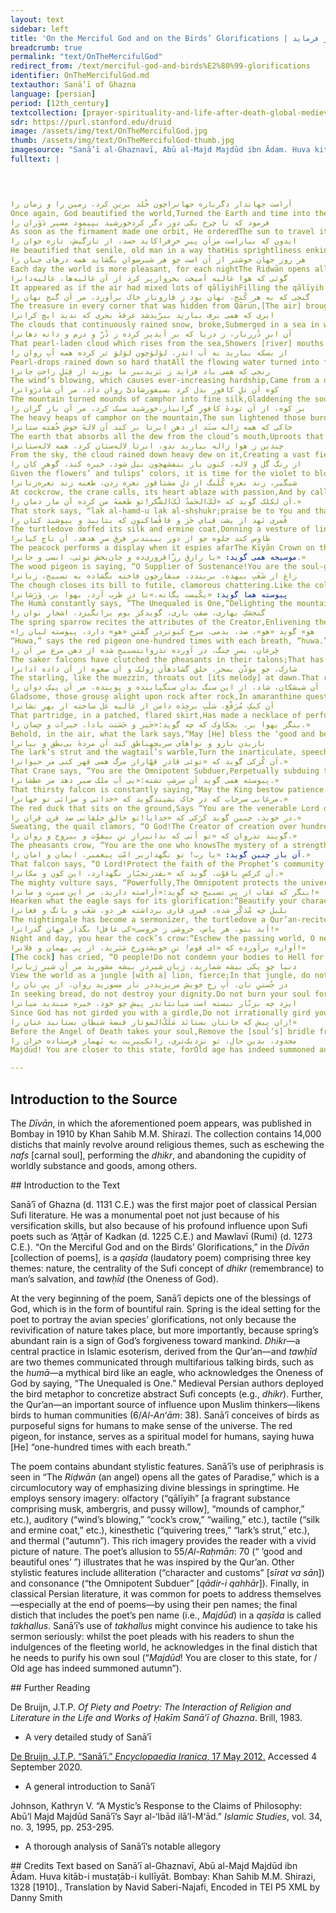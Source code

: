 ```yaml
---
layout: text
sidebar: left
title: 'On the Merciful God and on the Birds’ Glorifications | در توحید خداوند غفور و تسبیح طیور فرماید'
breadcrumb: true
permalink: "text/OnTheMercifulGod"
redirect_from: /text/merciful-god-and-birds%E2%80%99-glorifications
identifier: OnTheMercifulGod.md
textauthor: Sanā’ī of Ghazna
language: [persian]
period: [12th_century]
textcollection: [prayer-spirituality-and-life-after-death-global-medieval-perspectives]
sdr: https://purl.stanford.edu/druid 
image: /assets/img/text/OnTheMercifulGod.jpg
thumb: /assets/img/text/OnTheMercifulGod-thumb.jpg
imagesource: "Sanā’ī al-Ghaznavī, Abū al-Majd Majdūd ibn Ādam. Huva kitāb-i mustaṭāb-i kullīyāt. Bombay: Khan Sahib M.M. Shirazi, 1328 [1910]. Library of Congress [Public Domain]]"
fulltext: |
  



آراست جهاندار دگرباره جهانراچون خُلد برین کرد، زمین را و زمان را
Once again, God beautified the world,Turned the Earth and time into the Most Exalted Paradise.
فرمود که تا چرخ یکی دور دگر کردخورشید بپیمود مسیر دَوَران را
As soon as the firmament made one orbit, He orderedThe sun to travel its circular path.
ایدون که بیاراست مرآن پیرِ خرِفراکاید حسد، از تازگیش، تازه جوان را
He beautified that senile, old man in a way thatHis sprightliness enkindled the fair sapling’s envy.
هر روز جهان خوشتر از آن است چو هر شبرضوان بگشاید همه درهای جنان را
Each day the world is more pleasant, for each nightThe Riḍwān opens all the gates of Paradise.
گوئی که هوا غالیه آمیخت بخروارپر کرد از آن غالیه‌ها، غالیه‌دانرا
It appeared as if the air had mixed lots of qālīyihFilling the qālīyih holder with qālīyih.
گنجی که به هر کُنج، نهان بود ز قاروناز خاک برآورد، مر آن گنج نهان را
The treasure in every corner that was hidden from Qārūn,[The air] brought that hidden treasure out of the earth.
ابری که همی برف ببارید ببرّیدشد غرقهٔ بحری که ندید ایچ کرانرا
The clouds that continuously rained snow, broke,Submerged in a sea in which no shore was visible.
آن ابرِ دُرربار، ز دریا که بر آیدپر کرده ز دُرّ و درم و دانه دهانرا
That pearl-laden cloud which rises from the sea,Showers [river] mouths with pearls, coins, and raindrops.
از بسکه ببارید به آب اندر، لؤلؤچون لؤلؤِ تر کرده همه آبِ روان را
Pearl-drops rained down so hard thatAll the flowing water turned into fulgent pearls.
رنجی که همی باد فزاید ز بَزیدنبر ما بوزید از قِبَلِ راحتِ جانرا
The wind’s blowing, which causes ever-increasing hardship,Came from a direction that comforted the soul.
کوه آن تلِ کافور بدل کرد بسیفورشادیّ روان داد، مر آن شادرَوانرا
The mountain turned mounds of camphor into fine silk,Gladdening the soul of the dear departed.
بر کوه، از آن تودهٔ کافورِ گرانبار،خورشید سبک کرد، مر آن بارِ گران را
The heavy heaps of camphor on the mountain,The sun lightened those burdensome loads.
خاکی که همه ژاله ستَد از دهنِ ابرتا بر کند آن لالهٔ خوش خُفته ستانرا
The earth that absorbs all the dew from the cloud’s mouth,Uproots that dormant, supine tulip peacefully asleep.
چندین ز هوا ژاله ببارید بدو، ابرتا لاله‌ستان کرد، همه لاله‌ستانرا
From the sky, the cloud rained down heavy dew on it,Creating a vast field of supine tulips.
از رنگ گل و لاله، کنون باز بنفشهچون نیل شود، خیره کند، گوهرِ کان را
Given the flowers’ and tulips’ colors, it is time for the violet to bloom.Upon turning cerulean, it would bedazzle a mine’s gem.
شبگیر، زند نعره کُلَنگ از دلِ مشتاقوز نعره زدن، طعنه زند نعره‌زنانرا
At cockcrow, the crane calls, its heart ablaze with passion,And by calling, it reproves [other] callers.
آن لکلک گوید که «لَکَ‌الحَمدُ لَکَ‌الشُّکر!تو طعمهٔ من کرده آن مار دمان را.»
That stork says, “lak al-ḥamd-u lak al-shshukr;praise be to You and thanks be to YouYou have made that frightful snake my prey.”
قُمری نَهد از پشت قبایِ خَز و قاقُماکنون که بتابید و بپوشید کتان را
The turtledove doffed its silk and ermine coat,Donning a vesture of linen now that it feels hot.
طاوس کند جلوه چو از دور ببیندبر فرقِ سرِ هدهد، آن تاجِ کیانرا
The peacock performs a display when it espies afarThe Kīyān Crown on the parting of the hoopoe’s head.
موسیجه همی گوید: «یا رازقِ رزّاقروزی‌ده و جان‌بخش توئی، انسی و جانرا.»
The wood pigeon is saying, “O Supplier of Sustenance!You are the soul-giving sustenance-supplier of man and of the djinn.”
زاغ از شَغَبِ بیهده، بربندد، منقارچون فاخته بگشاده به تسبیح، زبانرا
The chough closes its bill to futile, clamorous chattering.Like the collared turtledove, its tongue is open to glorification.
پیوسته هما گوید: «یکّیست یگانه.»تا در طرب آرد، بهوا بر، وَرَشانرا
The Humā constantly says, “The Unequaled is One,”Delighting the mountain pigeon up in the air.
گنجشکِ بهاری، صفتِ باری، گویدکز بوم برانگیزد، اشجارِ نوان را
The spring sparrow recites the attributes of the Creator,Enlivening the Earth’s quivering trees.
«هو» گوید «هو»، صد، بدمی، سرخ کبوتردر گفتنِ «هو» دارد، پیوسته لبان را
“Huwa,” says the red pigeon one-hundred times with each breath, “huwa.”In saying “huwa,” its tongue is constant.
چَرغان، بسرِ چنگ، در آورده تذروانتسبیح شده از دهن مرغ مر آن را
The saker falcons have clutched the pheasants in their talons;That has made the birds’ mouths utter glorifications.
شارک، چو مؤذّن بسحر، حلق گشادهآن ژولک و آن صعوه از آن داده اذانرا
The starling, like the muezzin, throats out [its melody] at dawn.That red lark and that accentor intone the adhān in tune.
آن شیشکان، شاد، از این سنگ بدان سنگپاینده و پوینده، مر آن پیکِ دوان را
Gladsome, those grouse alight upon rock after rock,In amaranthine quest of that running messenger.
آن کبکِ مُرَقّع، سَلَبِ برچِدَه دامن از غالیه غُل ساخته از بهرِ نشانرا
That partridge, in a patched, flared skirt,Has made a necklace of perfumed, black tresses as an ornament.
بنگر بهوا بر، بچکاوک که چه گوید:«خَیر و حَسَنت بادا، خیرات و حِسان را.»
Behold, in the air, what the lark says,“May [He] bless the ‘good and beautiful ones’ for their good deeds.”
نازیدن نازو و نواهای سریچهناطق کند آن مردهٔ بی‌نطق و بیانرا
The lark’s strut and the wagtail’s warble,Turn the inarticulate, speechless dead into orators.
آن کُرکی گوید که «توئی قادرِ قهّاراز مرگ همی قهر کنی مر حیوانرا.»
That Crane says, “You are the Omnipotent Subduer,Perpetually subduing the death of creatures.”
پیوسته همی گوید آن سر‌شبِ تشنه:«بی ‌آب ملک صبر دهد مر عطشانرا.»
That thirsty falcon is constantly saying,“May the King bestow patience upon the ardent.”
مرغابی سرخاب که در خاک نشیندگوید که «خدائی و سزائی تو جهانرا.»
The red duck that sits on the ground,Says “You are the venerable Lord of the world.”
در خوید، چنین گوید کَرَکی که «خدایا!تو خالقِ خلقانی صد قرن قران را.»
Sweating, the quail clamors, “O God!The Creator of creation over hundreds of years of conjunctions.”
گویند تذروان که «تو آنی که بدانیرازِ تنِ بیقوّت و بیروح و روان‌ را.»
The pheasants crow, “You are the one who knowsThe mystery of a strengthless, soulless body.”
آن باز چنین گوید: «یا رب! تو نگهداربر امّتِ پیغمبر، ایمان و امان را.»
That falcon says, “O Lord!Protect the faith of the Prophet’s community and give them sanctuary.”
آن کرکسِ باقوّت، گوید که «بقدرتجبّار نگهدارد، این کون و مکانرا.»
The mighty vulture says, “Powerfully,The Omnipotent protects the universe.”
بنگر که عقاب از پیِ تسبیح چه گوید:«آراسته دارید، مر این سیرت و سانرا!»
Hearken what the eagle says for its glorification:“Beautify your character and customs!”
بلبل چه مُذکِّر شده، قمری قاری برداشته هر دو، شَغَب و بانگ و فغانرا
The nightingale has become a sermonizer, the turtledove a Qur’an-reciter;Both are warbling, chanting loudly, and wailing.
آید بتو، هر پاس، خروشی ز خروسی«کی غافل! بگذار جهانِ گذرانرا!»
Night and day, you hear the cock’s crow:“Eschew the passing world, O neglecter!”
آوازه برآورده که «ای قوم! تنِ خویشدوزخ مَبَرید، از پیِ بهمان و فلانرا!»
[The cock] has cried, “O people!Do not condemn your bodies to Hell for so-and-sos!”
دنیا چو یکی بیشه شمارید، ژیان شیردر بیشه مشورید مر آن شیرِ ژیانرا
View the world as a jungle [with a] lion, fierce;In that jungle, do not provoke that fierce lion.
در جُستنِ نان، آبِ رخِ خویش مریزیددر نار مسوزید روان، از پیِ نان را
In seeking bread, do not destroy your dignity.Do not burn your soul for bread.
ایزد چه بزنّار نبسته است میانتاندر پیشِ چو خود، خیره مبندید میانرا
Since God has not girded you with a girdle,Do not irrationally gird your waist.
زان پیش که جانتان بستانَد مَلَکُ‌الموتاز قبضهٔ شیطان بستانید عنان را!»
Before the Angel of Death takes your soul,Remove the [soul’s] bridle from Satan’s grip.
مجدود، بدین حال، تو نزدیک‌تری، زانکپیریت به نَهمار فرستاده خزان را
Majdūd! You are closer to this state, forOld age has indeed summoned autumn.

--- 
```

## Introduction to the Source 
<p>The <em>Dīvān</em>, in which the aforementioned poem appears, was published in Bombay in 1910 by Khan Sahib M.M. Shirazi. The collection contains 14,000 distichs that mainly revolve around religious themes, such as eschewing the <em>nafs</em> [carnal soul], performing the <em>dhikr</em>, and abandoning the cupidity of worldly substance and goods, among others.</p>
## Introduction to the Text 
<p>Sanā’ī of Ghazna (d. 1131 C.E.) was the first major poet of classical Persian Sufi literature. He was a monumental poet not just because of his versification skills, but also because of his profound influence upon Sufi poets such as ‘Aṭṭār of Kadkan (d. 1225 C.E.) and Mawlavī (Rumi) (d. 1273 C.E.). “On the Merciful God and on the Birds’ Glorifications,” in the <em>Dīvān</em> [collection of poems], is a <em>qaṣīda</em> (laudatory poem) comprising three key themes: nature, the centrality of the Sufi concept of <em>dhikr</em> (remembrance) to man’s salvation, and <em>tawḥīd</em> (the Oneness of God).</p> <p dir="ltr" id="docs-internal-guid-44961c08-7fff-e1e1-71be-31c410e0345f">At the very beginning of the poem, Sanā’ī depicts one of the blessings of God, which is in the form of bountiful rain. Spring is the ideal setting for the poet to portray the avian species’ glorifications, not only because the revivification of nature takes place, but more importantly, because spring’s abundant rain is a sign of God’s forgiveness toward mankind. <em>Dhikr</em>—a central practice in Islamic esoterism, derived from the Qur’an—and <em>tawḥīd</em> are two themes communicated through multifarious talking birds, such as the <em>humā</em>—a mythical bird like an eagle, who acknowledges the Oneness of God by saying, “The Unequaled is One.” Medieval Persian authors deployed the bird metaphor to concretize abstract Sufi concepts (e.g., <em>dhikr</em>). Further, the Qur’an—an important source of influence upon Muslim thinkers—likens birds to human communities (6/<em>Al-An‘ām</em>: 38). Sanā’ī conceives of birds as purposeful signs for humans to make sense of the universe. The red pigeon, for instance, serves as a spiritual model for humans, saying huwa [He] “one-hundred times with each breath.” </p> <p dir="ltr" id="docs-internal-guid-85e28b4a-7fff-f7f4-1a22-d47f7e177141">The poem contains abundant stylistic features. Sanā’ī’s use of periphrasis is seen in “The <em>Riḍwān</em> (an angel) opens all the gates of Paradise,” which is a circumlocutory way of emphasizing divine blessings in springtime. He employs sensory imagery: olfactory (“qālīyih” [a fragrant substance comprising musk, ambergris, and pussy willow], “mounds of camphor,” etc.), auditory (“wind’s blowing,” “cock’s crow,” “wailing,” etc.), tactile (“silk and ermine coat,” etc.), kinesthetic (“quivering trees,” “lark’s strut,” etc.), and thermal (“autumn”). This rich imagery provides the reader with a vivid picture of nature. The poet’s allusion to 55/<em>Al-Raḥmān</em>: 70 (“ ‘good and beautiful ones’ ”) illustrates that he was inspired by the Qur’an. Other stylistic features include alliteration (“character and customs” [<em>sīrat va sān</em>]) and consonance (“the Omnipotent Subduer” [<em>qādir-i qahhār</em>]). Finally, in classical Persian literature, it was common for poets to address themselves—especially at the end of poems—by using their pen names; the final distich that includes the poet’s pen name (i.e., <em>Majdūd</em>) in a <em>qaṣīda</em> is called <em>takhallus</em>. Sanā’ī’s use of <em>takhallus</em> might convince his audience to take his sermon seriously: whilst the poet pleads with his readers to shun the indulgences of the fleeting world, he acknowledges in the final distich that he needs to purify his own soul (“<em>Majdūd</em>! You are closer to this state, for / Old age has indeed summoned autumn”). </p>
## Further Reading 
<p>De Bruijn, J.T.P. <em>Of Piety and Poetry: The Interaction of Religion and Literature in the Life and Works of Ḥakīm Sanā’ī of Ghazna</em>. Brill, 1983.</p> <ul> <li>A very detailed study of Sanā’ī</li> </ul> <p><a href="https://www.iranicaonline.org/articles/sanai-poet">De Bruijn, J.T.P. “Sanā’ī.” <em>Encyclopaedia Iranica</em>, 17 May 2012.</a> Accessed 4 September 2020.</p> <ul> <li>A general introduction to Sanā’ī</li> </ul> <p>Johnson, Kathryn V. “A Mystic’s Response to the Claims of Philosophy: Abū’l Majd Majdūd Sanā’ī’s Sayr al-‘Ibād ilā’l-M‘ād.”<em> Islamic Studies</em>, vol. 34, no. 3, 1995, pp. 253-295.</p> <ul> <li>A thorough analysis of Sanā’ī’s notable allegory</li> </ul>
## Credits
Text based on Sanā’ī al-Ghaznavī, Abū al-Majd Majdūd ibn Ādam. Huva kitāb-i mustaṭāb-i kullīyāt. Bombay: Khan Sahib M.M. Shirazi, 1328 [1910]., Translation by Navid Saberi-Najafi, Encoded in TEI P5 XML by Danny Smith
